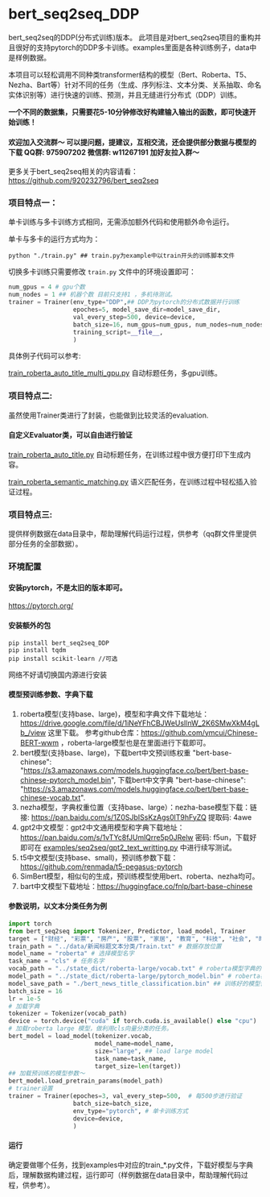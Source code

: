 # bert_seq2seq_DDP
bert_seq2seq的DDP(分布式训练)版本。
此项目是对bert_seq2seq项目的重构并且很好的支持pytorch的DDP多卡训练。examples里面是各种训练例子，data中是样例数据。

本项目可以轻松调用不同种类transformer结构的模型（Bert、Roberta、T5、Nezha、Bart等）针对不同的任务（生成、序列标注、文本分类、关系抽取、命名实体识别等）进行快速的训练、预测，并且无缝进行分布式（DDP）训练。

**一个不同的数据集，只需要花5-10分钟修改好构建输入输出的函数，即可快速开始训练！**
#### 欢迎加入交流群～ 可以提问题，提建议，互相交流，还会提供部分数据与模型的下载 QQ群: 975907202 微信群: w11267191 加好友拉入群～


更多关于bert_seq2seq相关的内容请看：https://github.com/920232796/bert_seq2seq

### 项目特点一：
单卡训练与多卡训练方式相同，无需添加额外代码和使用额外命令运行。

单卡与多卡的运行方式均为：
```shell
python "./train.py" ## train.py为example中以train开头的训练脚本文件
```
切换多卡训练只需要修改 ```train.py``` 文件中的环境设置即可：

```python
num_gpus = 4 # gpu个数
num_nodes = 1 ## 机器个数 目前只支持1 ，多机待测试。
trainer = Trainer(env_type="DDP",## DDP为pytorch的分布式数据并行训练
                  epoches=5, model_save_dir=model_save_dir,
                  val_every_step=500, device=device,
                  batch_size=16, num_gpus=num_gpus, num_nodes=num_nodes,
                  training_script=__file__,
                  )
```
具体例子代码可以参考:

[train_roberta_auto_title_multi_gpu.py](https://github.com/920232796/bert_seq2seq_DDP/blob/master/examples/seq2seq/train_roberta_auto_title_multi_gpu.py) 自动标题任务，多gpu训练。

### 项目特点二:
虽然使用Trainer类进行了封装，也能做到比较灵活的evaluation.

#### 自定义Evaluator类，可以自由进行验证

[train_roberta_auto_title.py](https://github.com/920232796/bert_seq2seq_DDP/blob/master/examples/seq2seq/train_roberta_auto_title.py) 自动标题任务，在训练过程中很方便打印下生成内容。

[train_roberta_semantic_matching.py](https://github.com/920232796/bert_seq2seq_DDP/blob/master/examples/text_classification/train_roberta_semantic_matching.py) 语义匹配任务，在训练过程中轻松插入验证过程。

### 项目特点三:
提供样例数据在data目录中，帮助理解代码运行过程，供参考（qq群文件里提供部分任务的全部数据）。
### 环境配置
#### 安装pytorch，不是太旧的版本即可。
https://pytorch.org/
#### 安装额外的包
```commandline
pip install bert_seq2seq_DDP 
pip install tqdm
pip install scikit-learn //可选
```
网络不好请切换国内源进行安装

#### 模型预训练参数、字典下载
1. roberta模型(支持base、large)，模型和字典文件下载地址：https://drive.google.com/file/d/1iNeYFhCBJWeUsIlnW_2K6SMwXkM4gLb_/view 这里下载。 参考github仓库：https://github.com/ymcui/Chinese-BERT-wwm ，roberta-large模型也是在里面进行下载即可。
2. bert模型(支持base、large)，下载bert中文预训练权重 "bert-base-chinese": "https://s3.amazonaws.com/models.huggingface.co/bert/bert-base-chinese-pytorch_model.bin", 下载bert中文字典 "bert-base-chinese": "https://s3.amazonaws.com/models.huggingface.co/bert/bert-base-chinese-vocab.txt".
3. nezha模型，字典权重位置（支持base、large）：nezha-base模型下载：链接: https://pan.baidu.com/s/1Z0SJbISsKzAgs0lT9hFyZQ 提取码: 4awe
4. gpt2中文模型：gpt2中文通用模型和字典下载地址：https://pan.baidu.com/s/1vTYc8fJUmlQrre5p0JRelw  密码: f5un，下载好即可在 [examples/seq2seq/gpt2_text_writting.py](https://github.com/920232796/bert_seq2seq_DDP/blob/master/examples/seq2seq/gpt2_text_writting.py) 中进行续写测试。
6. t5中文模型(支持base、small)，预训练参数下载：https://github.com/renmada/t5-pegasus-pytorch
7. SimBert模型，相似句的生成，预训练模型使用bert、roberta、nezha均可。
8. bart中文模型下载地址：https://huggingface.co/fnlp/bart-base-chinese

#### 参数说明，以文本分类任务为例
```python
import torch 
from bert_seq2seq import Tokenizer, Predictor, load_model, Trainer
target = ["财经", "彩票", "房产", "股票", "家居", "教育", "科技", "社会", "时尚", "时政", "体育", "星座", "游戏", "娱乐"] # 所有labels
train_path = "../data/新闻标题文本分类/Train.txt" # 数据存放位置
model_name = "roberta" # 选择模型名字
task_name = "cls" # 任务名字
vocab_path = "../state_dict/roberta-large/vocab.txt" # roberta模型字典的位置
model_path = "../state_dict/roberta-large/pytorch_model.bin" # roberta模型位置
model_save_path = "./bert_news_title_classification.bin" ## 训练好的模型保存位置
batch_size = 16
lr = 1e-5
# 加载字典
tokenizer = Tokenizer(vocab_path)
device = torch.device("cuda" if torch.cuda.is_available() else "cpu")
# 加载roberta large 模型，做利用cls向量分类的任务。
bert_model = load_model(tokenizer.vocab,
                        model_name=model_name,
                        size="large", ## load large model
                        task_name=task_name,
                        target_size=len(target))
## 加载预训练的模型参数～
bert_model.load_pretrain_params(model_path)
# trainer设置
trainer = Trainer(epoches=3, val_every_step=500,  # 每500步进行验证
                  batch_size=batch_size, 
                  env_type="pytorch", # 单卡训练方式
                  device=device, 
                  )
```
#### 运行
确定要做哪个任务，找到examples中对应的train_*.py文件，下载好模型与字典后，理解数据构建过程，运行即可（样例数据在data目录中，帮助理解代码过程，供参考）。

